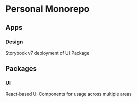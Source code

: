 # Personal Monorepo

## Apps

### Design

Storybook v7 deployment of UI Package

## Packages

### UI

React-based UI Components for usage across multiple areas
